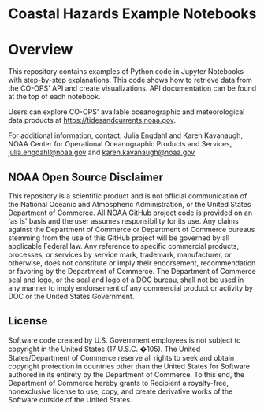 # Coastal Hazards Example Notebooks

# Overview

This repository contains examples of Python code in Jupyter Notebooks with step-by-step explanations. This code shows how to retrieve data from the CO-OPS' API and create visualizations. API documentation can be found at the top of each notebook. 

Users can explore CO-OPS' available oceanographic and meteorological data products at https://tidesandcurrents.noaa.gov.

For additional information, contact:
Julia Engdahl and Karen Kavanaugh,
NOAA Center for Operational Oceanographic Products and Services,
julia.engdahl@noaa.gov and karen.kavanaugh@noaa.gov

## NOAA Open Source Disclaimer

This repository is a scientific product and is not official communication of the National Oceanic and Atmospheric Administration, or the United States Department of Commerce. All NOAA GitHub project code is provided on an 'as is' basis and the user assumes responsibility for its use. Any claims against the Department of Commerce or Department of Commerce bureaus stemming from the use of this GitHub project will be governed by all applicable Federal law. Any reference to specific commercial products, processes, or services by service mark, trademark, manufacturer, or otherwise, does not constitute or imply their endorsement, recommendation or favoring by the Department of Commerce. The Department of Commerce seal and logo, or the seal and logo of a DOC bureau, shall not be used in any manner to imply endorsement of any commercial product or activity by DOC or the United States Government.

## License

Software code created by U.S. Government employees is not subject to copyright in the United States (17 U.S.C. �105). The United States/Department of Commerce reserve all rights to seek and obtain copyright protection in countries other than the United States for Software authored in its entirety by the Department of Commerce. To this end, the Department of Commerce hereby grants to Recipient a royalty-free, nonexclusive license to use, copy, and create derivative works of the Software outside of the United States.
